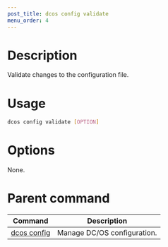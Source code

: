 ```yaml
---
post_title: dcos config validate
menu_order: 4
---
```


# Description
Validate changes to the configuration file.

# Usage

```bash
dcos config validate [OPTION]
```

# Options

None.

# Parent command

| Command | Description |
|---------|-------------|
| [dcos config](/docs/1.9/administering-clusters/cli/command-reference/dcos-config/) |  Manage DC/OS configuration. |

